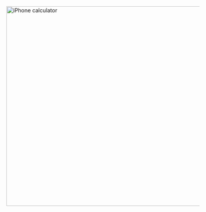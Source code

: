 <img width="523" alt="iPhone calculator" src="https://github.com/feranarouhi/iPhone-Calculator/assets/124641424/b820e1a2-04ad-4b81-8b01-84c19cd60e3a">
